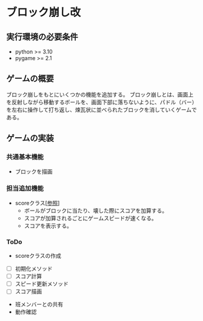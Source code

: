 # ブロック崩し改
## 実行環境の必要条件
* python >= 3.10
* pygame >= 2.1
## ゲームの概要
ブロック崩しをもとにいくつかの機能を追加する。
ブロック崩しとは、画面上を反射しながら移動するボールを、画面下部に落ちないように、パドル（バー）を左右に操作して打ち返し、煉瓦状に並べられたブロックを消していくゲームである。

## ゲームの実装
### 共通基本機能
* ブロックを描画
### 担当追加機能
* scoreクラス[[参照](https://mulberrytassel.com/python-practice-pygame-16/)]
  - ボールがブロックに当たり、壊した際にスコアを加算する。
  - スコアが加算されるごとにゲームスピードが速くなる。
  - スコアを表示する。
### ToDo
* scoreクラスの作成
- [ ] 初期化メソッド
- [ ] スコア計算
- [ ] スピード更新メソッド
- [ ] スコア描画
* 班メンバーとの共有
* 動作確認
